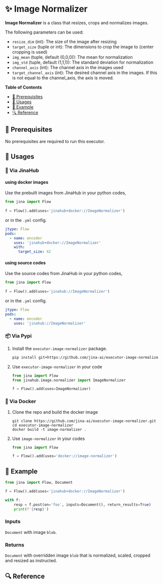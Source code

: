 # ✨ Image Normalizer

**Image Normalizer** is a class that resizes, crops and normalizes images.

The following parameters can be used:

- `resize_dim` (int): The size of the image after resizing
- `target_size` (tuple or int): The dimensions to crop the image to (center cropping is used)
- `img_mean` (tuple, default (0,0,0)): The mean for normalization
- `img_std` (tuple, default (1,1,1)): The standard deviation for normalization
- `channel_axis` (int): The channel axis in the images used
- `target_channel_axis` (int): The desired channel axis in the images. If this is not equal to the channel_axis, the axis is moved.


<!-- START doctoc generated TOC please keep comment here to allow auto update -->
<!-- DON'T EDIT THIS SECTION, INSTEAD RE-RUN doctoc TO UPDATE -->
**Table of Contents**

- [🌱 Prerequisites](#-prerequisites)
- [🚀 Usages](#-usages)
- [🎉️ Example](#%EF%B8%8F-example)
- [🔍️ Reference](#%EF%B8%8F-reference)

<!-- END doctoc generated TOC please keep comment here to allow auto update -->

## 🌱 Prerequisites

No prerequisites are required to run this executor. 

## 🚀 Usages

### 🚚 Via JinaHub

#### using docker images
Use the prebuilt images from JinaHub in your python codes, 

```python
from jina import Flow
	
f = Flow().add(uses='jinahub+docker://ImageNormalizer')
```

or in the `.yml` config.
	
```yaml
jtype: Flow
pods:
  - name: encoder
    uses: 'jinahub+docker://ImageNormalizer'
    with: 
      target_size: 42
``` 

#### using source codes
Use the source codes from JinaHub in your python codes,

```python
from jina import Flow
	
f = Flow().add(uses='jinahub://ImageNormalizer')
```

or in the `.yml` config.

```yaml
jtype: Flow
pods:
  - name: encoder
    uses: 'jinahub://ImageNormalizer'
```


### 📦️ Via Pypi

1. Install the `executor-image-normalizer` package.

	```bash
	pip install git+https://github.com/jina-ai/executor-image-normalizer.git
	```

1. Use `executor-image-normalizer` in your code

	```python
	from jina import Flow
	from jinahub.image.normalizer import ImageNormalizer
	
	f = Flow().add(uses=ImageNormalizer)
	```


### 🐳 Via Docker

1. Clone the repo and build the docker image

	```shell
	git clone https://github.com/jina-ai/executor-image-normalizer.git
	cd executor-image-normalizer
	docker build -t image-normalizer .
	```

1. Use `image-normalizer` in your codes

	```python
	from jina import Flow
	
	f = Flow().add(uses='docker://image-normalizer')
	```
	

## 🎉️ Example 


```python
from jina import Flow, Document

f = Flow().add(uses='jinahub+docker://ImageNormalizer')

with f:
    resp = f.post(on='foo', inputs=Document(), return_results=True)
	print(f'{resp}')
```

### Inputs 

`Document` with image `blob`.

### Returns

`Document` with overridden image `blob` that is normalized, scaled, cropped and resized as instructed.


## 🔍️ Reference
